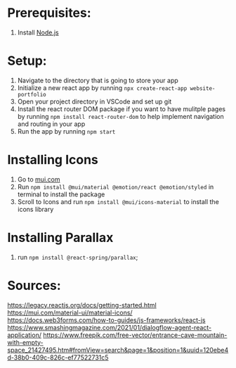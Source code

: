 # Prerequisites:

1. Install [Node.js](https://nodejs.org/en)

# Setup:

1. Navigate to the directory that is going to store your app
2. Initialize a new react app by running `npx create-react-app website-portfolio`
3. Open your project directory in VSCode and set up git
4. Install the react router DOM package if you want to have mulitple pages by running `npm install react-router-dom` to help implement navigation and routing in your app
5. Run the app by running `npm start`

# Installing Icons

1. Go to [mui.com](https://mui.com/material-ui/getting-started/installation/)
2. Run `npm install @mui/material @emotion/react @emotion/styled` in terminal to install the package
3. Scroll to Icons and run `npm install @mui/icons-material` to install the icons library

# Installing Parallax

1. run `npm install @react-spring/parallax`;

# Sources:

https://legacy.reactjs.org/docs/getting-started.html
https://mui.com/material-ui/material-icons/
https://docs.web3forms.com/how-to-guides/js-frameworks/react-js
https://www.smashingmagazine.com/2021/01/dialogflow-agent-react-application/
https://www.freepik.com/free-vector/entrance-cave-mountain-with-empty-space_21427495.htm#fromView=search&page=1&position=1&uuid=120ebe4d-38b0-409c-826c-ef77522731c5
